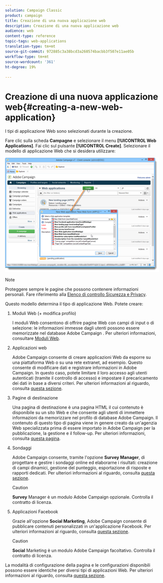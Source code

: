 ```yaml
---
solution: Campaign Classic
product: campaign
title: Creazione di una nuova applicazione web
description: Creazione di una nuova applicazione web
audience: web
content-type: reference
topic-tags: web-applications
translation-type: tm+mt
source-git-commit: 972885c3a38bcd3a260574bacbb3f507e11ae05b
workflow-type: tm+mt
source-wordcount: '361'
ht-degree: 19%

---
```



# Creazione di una nuova applicazione web{#creating-a-new-web-application}

I tipi di applicazione Web sono selezionati durante la creazione.

Fare clic sulla scheda **Campagne** e selezionare il menu **[!UICONTROL Web Applications]**. Fai clic sul pulsante **[!UICONTROL Create]**. Selezionare il modello di applicazione Web che si desidera utilizzare:

![](assets/webapp_create_from_campaign.png)

>[!NOTE]
>
>Proteggere sempre le pagine che possono contenere informazioni personali. Fare riferimento alla [Elenco di controllo Sicurezza e Privacy](https://helpx.adobe.com/campaign/kb/acc-security.html#privacy).

Questo modello determina il tipo di applicazione Web. Potete creare:

1. Moduli Web (+ modifica profilo)

   I moduli Web consentono di offrire pagine Web con campi di input o di selezione: le informazioni immesse dagli utenti possono essere memorizzate nel database Adobe Campaign . Per ulteriori informazioni, consultare [Moduli Web](../../web/using/about-web-forms.md).

1. Applicazioni web

    Adobe Campaign consente di creare applicazioni Web da esporre su una piattaforma Web o su una rete extranet, ad esempio. Questo consente di modificare dati e registrare informazioni in  Adobe Campaign. In questo caso, potete limitare il loro accesso agli utenti autenticati (tramite il controllo di accesso) e impostare il precaricamento dei dati in base a diversi criteri. Per ulteriori informazioni al riguardo, consulta [questa sezione](../../web/using/about-web-applications.md).

1. Pagine di destinazione

   Una pagina di destinazione è una pagina HTML il cui contenuto è disponibile su un sito Web e che consente agli utenti di immettere informazioni da memorizzare nel profilo di database  Adobe Campaign. Il contenuto di questo tipo di pagina viene in genere creato da un&#39;agenzia Web specializzata prima di essere importato in  Adobe Campaign per la pubblicazione, la gestione e il follow-up. Per ulteriori informazioni, consulta [questa pagina](../../web/using/creating-a-landing-page.md).

1. Sondaggi

    Adobe Campaign consente, tramite l&#39;opzione **Survey Manager**, di progettare e gestire i sondaggi online ed elaborarne i risultati: creazione di campi dinamici, gestione del punteggio, esportazione di risposte e rapporti dedicati. Per ulteriori informazioni al riguardo, consulta [questa sezione](../../web/using/about-surveys.md).

   >[!CAUTION]
   >
   >**Survey** Manager è un modulo Adobe Campaign  opzionale. Controlla il contratto di licenza.

1. Applicazioni Facebook

   Grazie all&#39;opzione **Social Marketing**,  Adobe Campaign consente di pubblicare contenuti personalizzati in un&#39;applicazione Facebook. Per ulteriori informazioni al riguardo, consulta [questa sezione](../../social/using/about-social-marketing.md).

   >[!CAUTION]
   >
   >**Social** Marketing è un modulo Adobe Campaign  facoltativo. Controlla il contratto di licenza.

La modalità di configurazione della pagina e le configurazioni disponibili possono essere identiche per diversi tipi di applicazioni Web. Per ulteriori informazioni al riguardo, consulta [questa sezione](../../web/using/about-web-forms.md).
